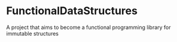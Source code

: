 # FunctionalDataStructures

A project that aims to become a functional programming library for immutable structures
